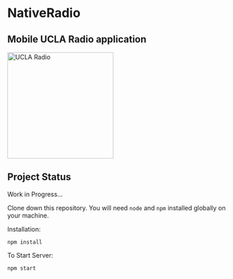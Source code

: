 # NativeRadio

## Mobile UCLA Radio application

<img width="240" alt="UCLA Radio" src="https://github.com/uclaradio/NativeRadio/assets/97937755/bad6f979-20b6-424c-9464-1a5e2abba64a">


## Project Status
Work in Progress...



Clone down this repository. You will need `node` and `npm` installed globally on your machine.  

Installation:

`npm install`  

To Start Server:

`npm start`  
